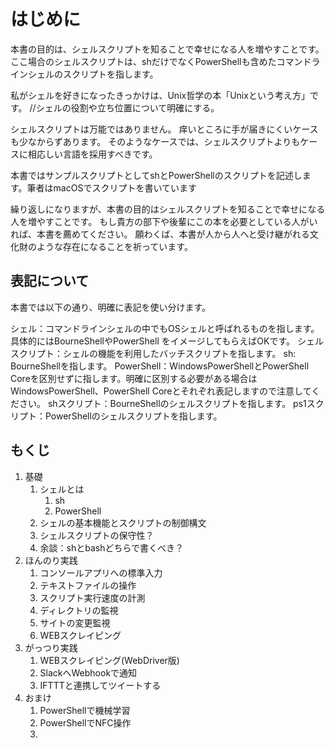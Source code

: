 # はじめに

本書の目的は、シェルスクリプトを知ることで幸せになる人を増やすことです。
ここ場合のシェルスクリプトは、shだけでなくPowerShellも含めたコマンドラインシェルのスクリプトを指します。

私がシェルを好きになったきっかけは、Unix哲学の本「Unixという考え方」です。
//シェルの役割や立ち位置について明確にする。

シェルスクリプトは万能ではありません。
痒いところに手が届きにくいケースも少なからずあります。
そのようなケースでは、シェルスクリプトよりもケースに相応しい言語を採用すべきです。

本書ではサンプルスクリプトとしてshとPowerShellのスクリプトを記述します。筆者はmacOSでスクリプトを書いています

繰り返しになりますが、本書の目的はシェルスクリプトを知ることで幸せになる人を増やすことです。
もし貴方の部下や後輩にこの本を必要としている人がいれば、本書を薦めてください。
願わくば、本書が人から人へと受け継がれる文化財のような存在になることを祈っています。

## 表記について

本書では以下の通り、明確に表記を使い分けます。

シェル：コマンドラインシェルの中でもOSシェルと呼ばれるものを指します。具体的にはBourneShellやPowerShell
をイメージしてもらえばOKです。
シェルスクリプト：シェルの機能を利用したバッチスクリプトを指します。
sh: BourneShellを指します。
PowerShell：WindowsPowerShellとPowerShell Coreを区別せずに指します。明確に区別する必要がある場合はWindowsPowerShell、PowerShell Coreとそれぞれ表記しますので注意してください。
shスクリプト：BourneShellのシェルスクリプトを指します。
ps1スクリプト：PowerShellのシェルスクリプトを指します。

## もくじ

1. 基礎
    1. シェルとは
        1. sh
        1. PowerShell
    1. シェルの基本機能とスクリプトの制御構文
    1. シェルスクリプトの保守性？
    1. 余談：shとbashどちらで書くべき？
1. ほんのり実践
    1. コンソールアプリへの標準入力
    1. テキストファイルの操作
    1. スクリプト実行速度の計測
    1. ディレクトリの監視
    1. サイトの変更監視
    1. WEBスクレイピング
1. がっつり実践
    1. WEBスクレイピング(WebDriver版)
    1. SlackへWebhookで通知
    1. IFTTTと連携してツイートする
1. おまけ
    1. PowerShellで機械学習
    1. PowerShellでNFC操作
    1. 





